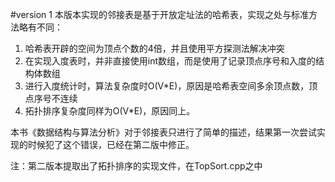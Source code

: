 #version 1
本版本实现的邻接表是基于开放定址法的哈希表，实现之处与标准方法略有不同：  
1. 哈希表开辟的空间为顶点个数的4倍，并且使用平方探测法解决冲突   
2. 在实现入度表时，并非直接使用int数组，而是使用了记录顶点序号和入度的结构体数组   
3. 进行入度统计时，算法复杂度时O(V\*E)，原因是哈希表空间多余顶点数，顶点序号不连续   
4. 拓扑排序复杂度同样为O(V*E)，原因同上。

   
本书《数据结构与算法分析》对于邻接表只进行了简单的描述，结果第一次尝试实现的时候犯了这个错误，已经在第二版中修正。

注：第二版本提取出了拓扑排序的实现文件，在TopSort.cpp之中